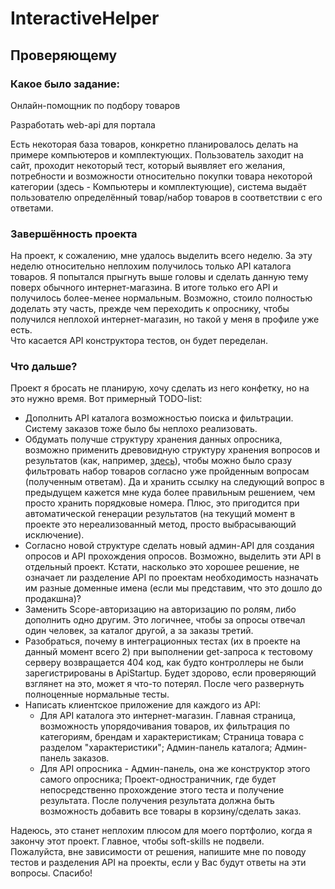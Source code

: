 # InteractiveHelper
## Проверяющему
### Какое было задание:
Онлайн-помощник по подбору товаров

Разработать web-api для портала

Есть некоторая база товаров, конкретно планировалось делать на примере компьютеров и комплектующих. Пользователь заходит на сайт, проходит некоторый тест, который выявляет его желания, потребности и возможности относительно покупки товара некоторой категории (здесь - Компьютеры и комплектующие), система выдаёт пользователю определённый товар/набор товаров в соответствии с его ответами.

### Завершённость проекта
На проект, к сожалению, мне удалось выделить всего неделю.
За эту неделю относительно неплохим получилось только API каталога товаров.
Я попытался прыгнуть выше головы и сделать данную тему поверх обычного интернет-магазина. В итоге только его API и получилось более-менее нормальным.
Возможно, стоило полностью доделать эту часть, прежде чем переходить к опроснику, чтобы получился неплохой интернет-магазин, но такой у меня в профиле уже есть.  
Что касается API конструктора тестов, он будет переделан.

### Что дальше?
Проект я бросать не планирую, хочу сделать из него конфетку, но на это нужно время. Вот примерный TODO-list:
- Дополнить API каталога возможностью поиска и фильтрации. Систему заказов тоже было бы неплохо реализовать.
- Обдумать получше структуру хранения данных опросника, возможно применить древовидную структуру хранения вопросов и результатов (как, например, [здесь](https://habr.com/ru/post/516596/)), чтобы можно было сразу фильтровать набор товаров согласно уже пройденным вопросам (полученным ответам). Да и хранить ссылку на следующий вопрос в предыдущем кажется мне куда более правильным решением, чем просто хранить порядковые номера. Плюс, это пригодится при автоматической генерации результатов (на текущий момент в проекте это нереализованный метод, просто выбрасывающий исключение).
- Согласно новой структуре сделать новый админ-API для создания опросов и API прохождения опросов. Возможно, выделить эти API в отдельный проект. Кстати, насколько это хорошее решение, не означает ли разделение API по проектам необходимость назначать им разные доменные имена (если мы представим, что это дошло до продакшна)?
- Заменить Scope-авторизацию на авторизацию по ролям, либо дополнить одно другим. Это логичнее, чтобы за опросы отвечал один человек, за каталог другой, а за заказы третий.
- Разобраться, почему в интеграционных тестах (их в проекте на данный момент всего 2) при выполнении get-запроса к тестовому серверу возвращается 404 код, как будто контроллеры не были зарегистрированы в ApiStartup. Будет здорово, если проверяющий взглянет на это, может я что-то потерял. После чего развернуть полноценные нормальные тесты.
- Написать клиентское приложение для каждого из API:
  - Для API каталога это интернет-магазин. Главная страница, возможность упорядочивания товаров, их фильтрация по категориям, брендам и характеристикам; Страница товара с разделом "характеристики"; Админ-панель каталога; Админ-панель заказов.
  - Для API опросника - Админ-панель, она же конструктор этого самого опросника; Проект-одностраничник, где будет непосредственно прохождение этого теста и получение результата. После получения результата должна быть возможность добавить все товары в корзину/сделать заказ.
 
Надеюсь, это станет неплохим плюсом для моего портфолио, когда я закончу этот проект. Главное, чтобы soft-skills не подвели.  
Пожалуйста, вне зависимости от решения, напишите мне по поводу тестов и разделения API на проекты, если у Вас будут ответы на эти вопросы. Спасибо!
